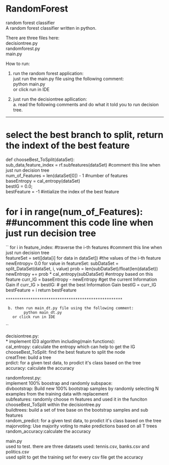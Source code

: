 # RandomForest   

random forest classifier  
A random forest classifier written in python.     

There are three files here:  
decisiontree.py  
randomforest.py  
main.py  

How to run:    
1. run the random forest application:    
	just run the main.py file using the following comment:   
	   python main.py   
	or click run in IDE   

2. just run the decisiontree apllication:   
   a. read the following comments and do what it told you to run decision tree.   

***************************************************
# select the best branch to split, return the indext of the best feature  
def chooseBest_ToSplit(dataSet):  
    sub_data,feature_index = rf.subfeatures(dataSet)   #comment this line when just run decision tree  
    num_of_Features = len(dataSet[0]) - 1   #number of features  
    baseEntropy = cal_entropy(dataSet)  
    bestIG = 0.0;   
    bestFeature = -1            #intialize the index of the best feature  
#    for i in range(num_of_Features):     ##uncomment this code line when just run decision tree 
``
    for i in feature_index:     #traverse the i-th features  #comment this line when just run decision tree  
        featureSet = set([data[i] for data in dataSet])   #the values of the i-th feature
        newEntropy= 0.0
        for value in featureSet:
            subDataSet = split_DataSet(dataSet, i, value)
            prob = len(subDataSet)/float(len(dataSet))
            newEntropy += prob * cal_entropy(subDataSet)   #entropy based on this feature
        curr_IG = baseEntropy - newEntropy       #get the current Information Gain
        if curr_IG > bestIG:                 # get the best Information Gain
            bestIG = curr_IG
            bestFeature = i
    return bestFeature

    ****************************************************
     
     b. then run main_dt.py file using the following comment:
	        python main_dt.py
	   or click run in IDE

 ``

decisiontree.py:    
	* implement ID3 algorithm including(main functions):  
	cal_entropy: calculate the entropy which can help to get the IG  
	chooseBest_ToSplit: find the best feature to split the node  
	creatTree: build a tree  
	prdict: for a given test data, to prodict it's class based on the tree  
	accuracy: calculate the accuracy  
 

randomforest.py:     
	implement 100% boostrap and randomly subspace:  
	divbootstrap: Build new 100% bootstrap samples by randomly selecting N examples from the training data with replacement  
	subfeatures: randomly choose m features and used it in the funciton chooseBest_ToSplit within the decisiontree.py  
	buildtrees: build a set of tree base on the bootstrap samples and sub features  
	random_predict: for a given test data, to prodict it's class based on the tree  
	majorvoting: Use majority voting to make predictions based on all T trees  
	random_accuracy:calculate the accuracy  
 
main.py  
	used to test. there are three datasets used: tennis.csv, banks.csv and politics.csv  
	used split to get the training set for every csv file 
	get the accuracy  
